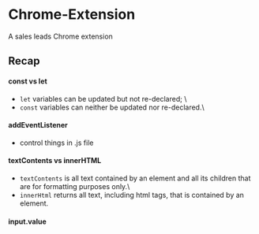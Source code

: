 # Chrome-Extension
A sales leads Chrome extension

## Recap
  #### const vs let
  - `let` variables can be updated but not re-declared; \
  - `const` variables can neither be updated nor re-declared.\
  #### addEventListener
  - control things in .js file
  #### textContents vs innerHTML
  - `textContents` is all text contained by an element and all its children that are for formatting purposes only.\
  - `innerHtml` returns all text, including html tags, that is contained by an element.
  #### input.value
  
